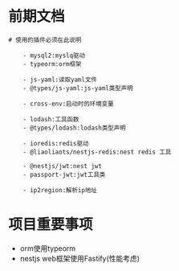 # 前期文档

``` text
# 使用的插件必须在此说明

    - mysql2:myslq驱动
    - typeorm:orm框架
    
    - js-yaml:读取yaml文件
    - @types/js-yaml:js-yaml类型声明
    
    - cross-env:启动时的环境变量
    
    - lodash:工具函数
    - @types/lodash:lodash类型声明
    
    - ioredis:redis驱动
    - @liaoliaots/nestjs-redis:nest redis 工具
    
    - @nestjs/jwt:nest jwt
    - passport-jwt:jwt工具类
    
    - ip2region:解析ip地址
```


# 项目重要事项
 - orm使用typeorm
 - nestjs web框架使用Fastify(性能考虑)

